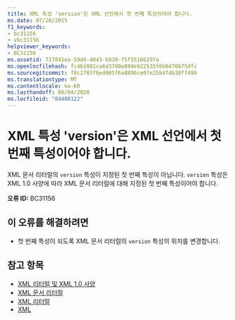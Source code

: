 ```yaml
---
title: XML 특성 'version'은 XML 선언에서 첫 번째 특성이어야 합니다.
ms.date: 07/20/2015
f1_keywords:
- bc31156
- vbc31156
helpviewer_keywords:
- BC31156
ms.assetid: 717841ea-59d4-4043-b930-f5f55166297a
ms.openlocfilehash: fc4b1881ca6d3708e894e922535f6b6476675dfc
ms.sourcegitcommit: f8c270376ed905f6a8896ce0fe25b4f4b38ff498
ms.translationtype: MT
ms.contentlocale: ko-KR
ms.lasthandoff: 06/04/2020
ms.locfileid: "84408122"
---
```

# <a name="xml-attribute-version-must-be-the-first-attribute-in-xml-declaration"></a>XML 특성 'version'은 XML 선언에서 첫 번째 특성이어야 합니다.
XML 문서 리터럴의 `version` 특성이 지정된 첫 번째 특성이 아닙니다. `version` 특성은 XML 1.0 사양에 따라 XML 문서 리터럴에 대해 지정된 첫 번째 특성이어야 합니다.  
  
 **오류 ID:** BC31156  
  
## <a name="to-correct-this-error"></a>이 오류를 해결하려면  
  
- 첫 번째 특성이 되도록 XML 문서 리터럴의 `version` 특성의 위치를 변경합니다.  
  
## <a name="see-also"></a>참고 항목

- [XML 리터럴 및 XML 1.0 사양](../programming-guide/language-features/xml/xml-literals-and-the-xml-1-0-specification.md)
- [XML 문서 리터럴](../language-reference/xml-literals/xml-document-literal.md)
- [XML 리터럴](../language-reference/xml-literals/index.md)
- [XML](../programming-guide/language-features/xml/index.md)
